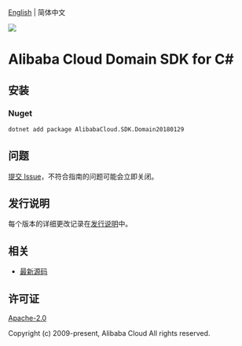 [English](README.md) | 简体中文

![](https://aliyunsdk-pages.alicdn.com/icons/AlibabaCloud.svg)

# Alibaba Cloud Domain SDK for C#

## 安装

### Nuget

```bash
dotnet add package AlibabaCloud.SDK.Domain20180129
```

## 问题

[提交 Issue](https://github.com/aliyun/alibabacloud-csharp-sdk/issues/new)，不符合指南的问题可能会立即关闭。

## 发行说明

每个版本的详细更改记录在[发行说明](./ChangeLog.md)中。

## 相关

* [最新源码](https://github.com/aliyun/alibabacloud-csharp-sdk/)

## 许可证

[Apache-2.0](http://www.apache.org/licenses/LICENSE-2.0)

Copyright (c) 2009-present, Alibaba Cloud All rights reserved.
